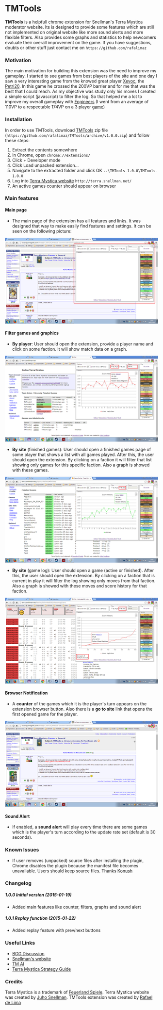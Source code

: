 # TMTools

**TMTools** is a helpfull chrome extension for Snellman's Terra Mystica moderator website. Its is designed to provide some features which are still not implemented on original website like more sound alerts and more flexible filters. Also provides some graphs and statistics to help newcomers evaluate their overall improvement on the game. If you have suggestions, doubts or other stuff just contact me on `https://github.com/rafalimaz`

### Motivation

The main motivation for building this extension was the need to improve my gameplay. I started to see games from best players of the site and one day I saw a very interesting game from the knowed great player [Xevoc](http://terra.snellman.net/player/Xevoc), the [Petri20](http://terra.snellman.net/game/Petri20). In this game he crossed the 200VP barrier and for me that was the best that I could reach. As my objective was study only his moves I created a simple script (javascript) to filter the log. So that helped me a lot to improve my overall gameplay with [Engineers](http://www.terra-mystica-spiel.de/en/voelker.php?show=8) (I went from an average of 110VP to a respectable 174VP on a 3 player [game](http://terra.snellman.net/game/TheInvestors))

### Installation

In order to use TMTools, download [TMTools](https://github.com/rafalimaz/TMTools/archive/v1.0.0.zip) zip file (`https://github.com/rafalimaz/TMTools/archive/v1.0.0.zip`) and follow these steps:

1. Extract the contents somewhere
2. In Chrome, open `chrome://extensions/`
3. Click + Developer mode
4. Click Load unpacked extension…
5. Navigate to the extracted folder and click OK `..\TMTools-1.0.0\TMTools-1.0.0`
6. Log into [Terra Mystica website](http://terra.snellman.net) `http://terra.snellman.net/`
7. An active games counter should appear on browser

### Main features

#### Main page
 * The main page of the extension has all features and links. It was designed that way to make easily find features and settings. It can be seen on the following picture:

![ScreenShot](https://github.com/rafalimaz/TMTools/blob/master/screenshots/2_mainPage.png)

#### Filter games and graphics
  * **By player**: User should open the extension, provide a player name and click on some faction. It will show match data on a graph.
  
![ScreenShot](https://github.com/rafalimaz/TMTools/blob/master/screenshots/4_filterByPlayer.png)

  * **By site** (finished games): User should open a finished games page of some player that shows a list with all games played. After this, the user should open the extension. By clicking on a faction it will filter that list showing only games for this specific faction. Also a graph is showed with these games.
  
![ScreenShot](https://github.com/rafalimaz/TMTools/blob/master/screenshots/6_filterBySiteFinished.png)

  * **By site** (game log): User should open a game (active or finished). After this, the user should open the extension. By clicking on a faction that is current in play it will filter the log showing only moves from that faction. Also a graph is showed with these moves and score history for that faction.

![ScreenShot](https://github.com/rafalimaz/TMTools/blob/master/screenshots/7_filterBySiteGame.png)

#### Browser Notification
  * A **counter** of the games which it is the player's turn appears on the extension browser button. Also there is a **go to site** link that opens the first opened game for the player.
  
 ![ScreenShot](https://github.com/rafalimaz/TMTools/blob/master/screenshots/1_browseButton.png)

#### Sound Alert
  * If enabled, a **sound alert** will play every time there are some games which is the player's turn according to the update rate set (default is 30 seconds).

### Known Issues
* If user removes (unpacked) source files after installing the plugin, Chrome disables the plugin because the manifest file becomes unavailable. Users should keep source files. Thanks [Konush](http://terra.snellman.net/player/konush)

### Changelog

##### 1.0.0 Initial version (2015-01-19)
  * Added main features like counter, filters, graphs and sound alert
  
##### 1.0.1 Replay function (2015-01-22)
  * Added replay feature with prev/next buttons


### Useful Links
  * [BGG Discussion](http://boardgamegeek.com/thread/1305425/tmtools-chrome-extension-snellman-site)
  * [Snellman's website](http://terra.snellman.net)
  * [TM AI](http://lodev.org/tmai/)
  * [Terra Mystica Strategy Guide](http://boardgamegeek.com/filepage/104541/terra-mystica-strategy-reference-guide)
  

### Credits
Terra Mystica is a trademark of [Feuerland Spiele](http://www.feuerland-spiele.de/en/). Terra Mystica website was created by [Juho Snellman](https://www.snellman.net/). TMTools extension was created by [Rafael de Lima](https://github.com/rafalimaz)






